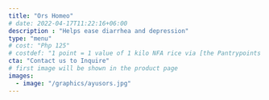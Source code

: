 ```yaml
---
title: "Ors Homeo"
# date: 2022-04-17T11:22:16+06:00
description : "Helps ease diarrhea and depression"
type: "menu"
# cost: "Php 125"
# costdef: "1 point = 1 value of 1 kilo NFA rice via [the Pantrypoints system](https://pantrypoints.com)"
cta: "Contact us to Inquire"
# first image will be shown in the product page
images:
  - image: "/graphics/ayusors.jpg"
---
```

